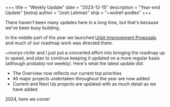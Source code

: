 +++
title = "Weekly Update"
date = "2023-12-15"
description = "Year-end Update"
[extra]
author = "Josh Lehman"
ship = "~wolref-podlex"
+++

There haven't been many updates here in a long time, but that's because we've
been busy building.

In the middle part of the year we launched [Urbit Improvement
Proposals](https://github.com/urbit/UIPs) and much of our roadmap work was
directed there.

~rovnys-ricfer and I just put a concerted effort into bringing the roadmap up to
speed, and plan to continue keeping it updated on a more regular basis (although
probably not weekly). Here's what the latest update did:

* The Overview now reflects our current top priorities
* All major projects undertaken throughout the year are now added
* Current and Next Up projects are updated with as much detail as we have added

2024, here we come!
